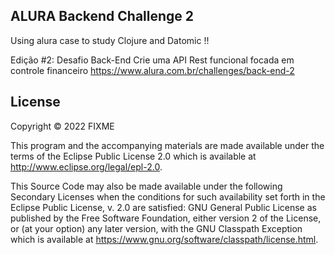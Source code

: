 ## ALURA Backend Challenge 2

Using alura case to study Clojure and Datomic !!


Edição #2: Desafio Back-End 
Crie uma API Rest funcional focada em controle financeiro
https://www.alura.com.br/challenges/back-end-2



## License

Copyright © 2022 FIXME

This program and the accompanying materials are made available under the
terms of the Eclipse Public License 2.0 which is available at
http://www.eclipse.org/legal/epl-2.0.

This Source Code may also be made available under the following Secondary
Licenses when the conditions for such availability set forth in the Eclipse
Public License, v. 2.0 are satisfied: GNU General Public License as published by
the Free Software Foundation, either version 2 of the License, or (at your
option) any later version, with the GNU Classpath Exception which is available
at https://www.gnu.org/software/classpath/license.html.
